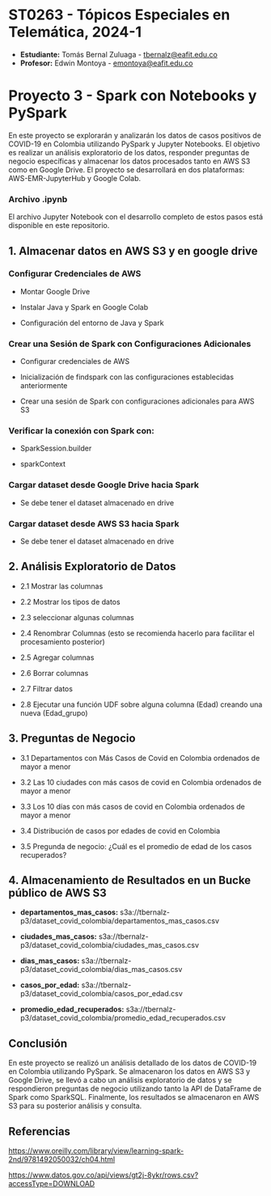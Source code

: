 # ST0263 - Tópicos Especiales en Telemática, 2024-1

* **Estudiante:** Tomás Bernal Zuluaga - tbernalz@eafit.edu.co
* **Profesor:** Edwin Montoya - emontoya@eafit.edu.co

# Proyecto 3 - Spark con Notebooks y PySpark

En este proyecto se explorarán y analizarán los datos de casos positivos de COVID-19 en Colombia utilizando PySpark y Jupyter Notebooks. El objetivo es realizar un análisis exploratorio de los datos, responder preguntas de negocio específicas y almacenar los datos procesados tanto en AWS S3 como en Google Drive. El proyecto se desarrollará en dos plataformas: AWS-EMR-JupyterHub y Google Colab.


### Archivo .ipynb
El archivo Jupyter Notebook con el desarrollo completo de estos pasos está disponible en este repositorio.


## 1. Almacenar datos en AWS S3 y en google drive

### Configurar Credenciales de AWS
* Montar Google Drive

* Instalar Java y Spark en Google Colab

* Configuración del entorno de Java y Spark

### Crear una Sesión de Spark con Configuraciones Adicionales
* Configurar credenciales de AWS

* Inicialización de findspark con las configuraciones establecidas anteriormente

* Crear una sesión de Spark con configuraciones adicionales para AWS S3

### Verificar la conexión con Spark con:

* SparkSession.builder

* sparkContext

### Cargar dataset desde Google Drive hacia Spark

* Se debe tener el dataset almacenado en drive

### Cargar dataset desde AWS S3 hacia Spark

* Se debe tener el dataset almacenado en drive


## 2. Análisis Exploratorio de Datos

* 2.1 Mostrar las columnas

* 2.2 Mostrar los tipos de datos

* 2.3 seleccionar algunas columnas

* 2.4 Renombrar Columnas (esto se recomienda hacerlo para facilitar el procesamiento posterior)

* 2.5 Agregar columnas

* 2.6 Borrar columnas

* 2.7 Filtrar datos

* 2.8 Ejecutar una función UDF sobre alguna columna (Edad) creando una nueva (Edad_grupo)


## 3. Preguntas de Negocio

* 3.1 Departamentos con Más Casos de Covid en Colombia ordenados de mayor a menor

* 3.2 Las 10 ciudades con más casos de covid en Colombia ordenados de mayor a menor

* 3.3 Los 10 días con más casos de covid en Colombia ordenados de mayor a menor

* 3.4 Distribución de casos por edades de covid en Colombia

* 3.5 Pregunda de negocio: ¿Cuál es el promedio de edad de los casos recuperados?


## 4. Almacenamiento de Resultados en un Bucke público de AWS S3

* **departamentos_mas_casos:** s3a://tbernalz-p3/dataset_covid_colombia/departamentos_mas_casos.csv

* **ciudades_mas_casos:** s3a://tbernalz-p3/dataset_covid_colombia/ciudades_mas_casos.csv

* **dias_mas_casos:** s3a://tbernalz-p3/dataset_covid_colombia/dias_mas_casos.csv

* **casos_por_edad:** s3a://tbernalz-p3/dataset_covid_colombia/casos_por_edad.csv

* **promedio_edad_recuperados:** s3a://tbernalz-p3/dataset_covid_colombia/promedio_edad_recuperados.csv


## Conclusión

En este proyecto se realizó un análisis detallado de los datos de COVID-19 en Colombia utilizando PySpark. Se almacenaron los datos en AWS S3 y Google Drive, se llevó a cabo un análisis exploratorio de datos y se respondieron preguntas de negocio utilizando tanto la API de DataFrame de Spark como SparkSQL. Finalmente, los resultados se almacenaron en AWS S3 para su posterior análisis y consulta.


## Referencias

https://www.oreilly.com/library/view/learning-spark-2nd/9781492050032/ch04.html

https://www.datos.gov.co/api/views/gt2j-8ykr/rows.csv?accessType=DOWNLOAD